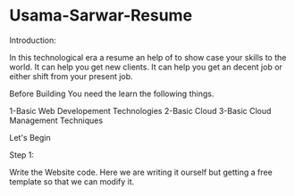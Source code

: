 # Usama-Sarwar-Resume
Introduction:

In this technological era a resume an help of to show case your skills to the world. It can help you get new clients. It can help you get an decent job or either shift from your present job.


Before Building You need the learn the following things.

1-Basic Web Developement Technologies 
2-Basic Cloud
3-Basic  Cloud Management  Techniques


Let's Begin


Step 1:

Write the Website code. Here we are writing it ourself but getting a free template so that we can modify it.






